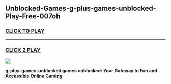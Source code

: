 
## Unblocked-Games-g-plus-games-unblocked-Play-Free-007oh
<h3>
<a href="https://premium76.site?title=g-plus-games-unblocked&ref=10A">CLICK TO PLAY</a></h3>
<hr>

<h3>
<a href="https://premium76.site?title=g-plus-games-unblocked&ref=10A">CLICK 2 PLAY</a>
  
</h3>

<a href="https://premium76.site?title=g-plus-games-unblocked&ref=10A"><img src="https://clearcache.store/games.png"></a>


**g-plus-games-unblocked games unblocked: Your Gateway to Fun and Accessible Online Gaming**
